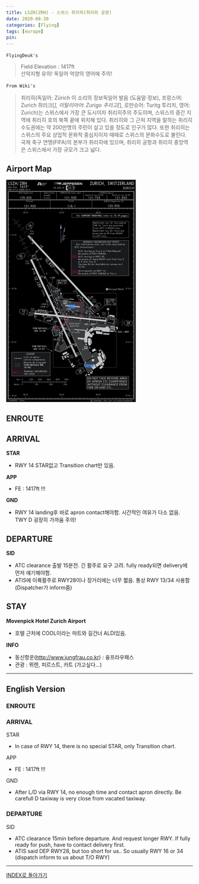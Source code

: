 ```yaml
---
title: LSZH(ZRH) - 스위스 취리히(취리히 공항)
date: 2020-08-30
categories: [Flying]
tags: [europe]
pin:
---
```


`FlyingDeuk's`
>Field Elevation : 1417ft <br>
산악지형 유의! 독일어 억양의 영어에 주의!

`From Wiki's`
>취리히(독일어: Zürich 이 소리의 정보독일어 발음 (도움말·정보), 프랑스어: Zurich 쥐리크[*], 이탈리아어: Zurigo 추리고[*], 로만슈어: Turitg 투리치, 영어: Zurich)는 스위스에서 가장 큰 도시이자 취리히주의 주도이며, 스위스의 중간 지역에 취리히 호의 북쪽 끝에 위치해 있다. 취리히와 그 근처 지역을 말하는 취리히 수도권에는 약 200만명의 주민이 살고 있을 정도로 인구가 많다. 또한 취리히는 스위스의 주요 상업적 문화적 중심지이자 때때로 스위스의 문화수도로 불린다. 국제 축구 연맹(FIFA)의 본부가 취리히에 있으며, 취리히 공항과 취리히 중앙역은 스위스에서 가장 규모가 크고 넓다.

## Airport Map
![zrh](/img/flying/airport/zrh_ap.jpg)

## ENROUTE


## ARRIVAL
**STAR**
- RWY 14 STAR없고 Transition chart만 있음.

**APP**
- FE : 1417ft !!!

**GND**
- RWY 14 landing후 바로 apron contact해야함. 시간적인 여유가 다소 없음. TWY D 굉장히 가까움 주의!

## DEPARTURE
**SID**
- ATC clearance 출발 15분전. 긴 활주로 요구 고려. fully ready되면 delivery에 먼저 얘기해야함.
- ATIS에 이륙활주로 RWY28이나 장거리에는 너무 짧음. 통상 RWY 13/34 사용함 (Dispatcher가 inform줌)


## STAY
**Movenpick Hotel Zurich Airport**
- 호텔 근처에 COOL이라는 마트와 길건너 ALDI있음.

**INFO**
- 동신항운(http://www.jungfrau.co.kr) : 융프라우패스
- 관광 : 뮈렌, 피르스트, 카트 (가고싶다...)


--------
## English Version

### ENROUTE


### ARRIVAL
STAR
- In case of RWY 14, there is no special STAR, only Transition chart.

APP
- FE : 1417ft !!!

GND
- After L/D via RWY 14, no enough time and contact apron directly. Be carefull D taxiway is very close from vacated taxiway.



### DEPARTURE
SID
- ATC clearance 15min before departure. And request longer RWY. If fully ready for push, have to contact delivery first.
- ATIS said DEP RWY28, but too short for us.. So usually RWY 16 or 34 (dispatch inform to us about T/O RWY)

----

[INDEX로 돌아가기](/posts/EuropeRusia/)
